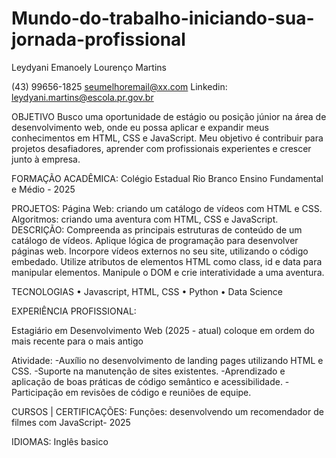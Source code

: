 # Mundo-do-trabalho-iniciando-sua-jornada-profissional


 Leydyani Emanoely Lourenço Martins


(43) 99656-1825
seumelhoremail@xx.com
Linkedin: leydyani.martins@escola.pr.gov.br


OBJETIVO
Busco uma oportunidade de estágio ou posição júnior na área de desenvolvimento web, onde eu possa aplicar e expandir meus conhecimentos em HTML, CSS e JavaScript. Meu objetivo é contribuir para projetos desafiadores, aprender com profissionais experientes e crescer junto à empresa.


FORMAÇÃO ACADÊMICA:
Colégio Estadual Rio Branco Ensino Fundamental e Médio - 2025 


PROJETOS:
Página Web: criando um catálogo de vídeos com HTML e CSS.
Algoritmos: criando uma aventura com HTML, CSS e JavaScript.
DESCRIÇÃO:
Compreenda as principais estruturas de conteúdo de um catálogo de vídeos.
Aplique lógica de programação para desenvolver páginas web.
Incorpore vídeos externos no seu site, utilizando o código embedado.
Utilize atributos de elementos HTML como class, id e data para manipular elementos.
Manipule o DOM e crie interatividade a uma aventura.



TECNOLOGIAS
    • Javascript, HTML, CSS
    • Python
    • Data Science


EXPERIÊNCIA PROFISSIONAL:

Estagiário em Desenvolvimento Web (2025 - atual) coloque em ordem do mais recente para o mais antigo

Atividade:
-Auxílio no desenvolvimento de landing pages utilizando HTML e CSS.
-Suporte na manutenção de sites existentes.
-Aprendizado e aplicação de boas práticas de código semântico e acessibilidade.
-Participação em revisões de código e reuniões de equipe.



CURSOS | CERTIFICAÇÕES: 
Funções: desenvolvendo um recomendador de filmes com JavaScript-  2025 


IDIOMAS:
Inglês basico 
